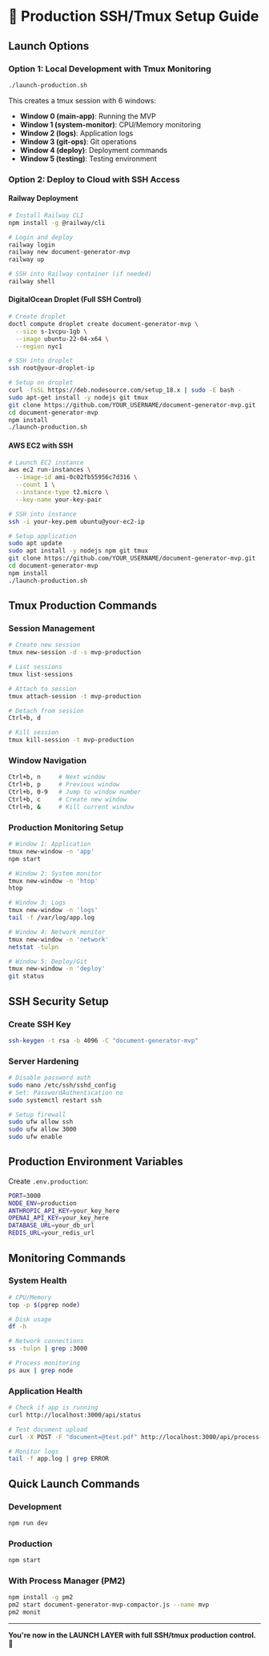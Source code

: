 # 🚀 Production SSH/Tmux Setup Guide

## Launch Options

### Option 1: Local Development with Tmux Monitoring
```bash
./launch-production.sh
```

This creates a tmux session with 6 windows:
- **Window 0 (main-app)**: Running the MVP
- **Window 1 (system-monitor)**: CPU/Memory monitoring
- **Window 2 (logs)**: Application logs
- **Window 3 (git-ops)**: Git operations
- **Window 4 (deploy)**: Deployment commands
- **Window 5 (testing)**: Testing environment

### Option 2: Deploy to Cloud with SSH Access

#### Railway Deployment
```bash
# Install Railway CLI
npm install -g @railway/cli

# Login and deploy
railway login
railway new document-generator-mvp
railway up

# SSH into Railway container (if needed)
railway shell
```

#### DigitalOcean Droplet (Full SSH Control)
```bash
# Create droplet
doctl compute droplet create document-generator-mvp \
  --size s-1vcpu-1gb \
  --image ubuntu-22-04-x64 \
  --region nyc1

# SSH into droplet
ssh root@your-droplet-ip

# Setup on droplet
curl -fsSL https://deb.nodesource.com/setup_18.x | sudo -E bash -
sudo apt-get install -y nodejs git tmux
git clone https://github.com/YOUR_USERNAME/document-generator-mvp.git
cd document-generator-mvp
npm install
./launch-production.sh
```

#### AWS EC2 with SSH
```bash
# Launch EC2 instance
aws ec2 run-instances \
  --image-id ami-0c02fb55956c7d316 \
  --count 1 \
  --instance-type t2.micro \
  --key-name your-key-pair

# SSH into instance
ssh -i your-key.pem ubuntu@your-ec2-ip

# Setup application
sudo apt update
sudo apt install -y nodejs npm git tmux
git clone https://github.com/YOUR_USERNAME/document-generator-mvp.git
cd document-generator-mvp
npm install
./launch-production.sh
```

## Tmux Production Commands

### Session Management
```bash
# Create new session
tmux new-session -d -s mvp-production

# List sessions
tmux list-sessions

# Attach to session
tmux attach-session -t mvp-production

# Detach from session
Ctrl+b, d

# Kill session
tmux kill-session -t mvp-production
```

### Window Navigation
```bash
Ctrl+b, n     # Next window
Ctrl+b, p     # Previous window
Ctrl+b, 0-9   # Jump to window number
Ctrl+b, c     # Create new window
Ctrl+b, &     # Kill current window
```

### Production Monitoring Setup
```bash
# Window 1: Application
tmux new-window -n 'app'
npm start

# Window 2: System monitor
tmux new-window -n 'htop'
htop

# Window 3: Logs
tmux new-window -n 'logs'
tail -f /var/log/app.log

# Window 4: Network monitor
tmux new-window -n 'network'
netstat -tulpn

# Window 5: Deploy/Git
tmux new-window -n 'deploy'
git status
```

## SSH Security Setup

### Create SSH Key
```bash
ssh-keygen -t rsa -b 4096 -C "document-generator-mvp"
```

### Server Hardening
```bash
# Disable password auth
sudo nano /etc/ssh/sshd_config
# Set: PasswordAuthentication no
sudo systemctl restart ssh

# Setup firewall
sudo ufw allow ssh
sudo ufw allow 3000
sudo ufw enable
```

## Production Environment Variables

Create `.env.production`:
```bash
PORT=3000
NODE_ENV=production
ANTHROPIC_API_KEY=your_key_here
OPENAI_API_KEY=your_key_here
DATABASE_URL=your_db_url
REDIS_URL=your_redis_url
```

## Monitoring Commands

### System Health
```bash
# CPU/Memory
top -p $(pgrep node)

# Disk usage
df -h

# Network connections
ss -tulpn | grep :3000

# Process monitoring
ps aux | grep node
```

### Application Health
```bash
# Check if app is running
curl http://localhost:3000/api/status

# Test document upload
curl -X POST -F "document=@test.pdf" http://localhost:3000/api/process-document

# Monitor logs
tail -f app.log | grep ERROR
```

## Quick Launch Commands

### Development
```bash
npm run dev
```

### Production
```bash
npm start
```

### With Process Manager (PM2)
```bash
npm install -g pm2
pm2 start document-generator-mvp-compactor.js --name mvp
pm2 monit
```

---

**You're now in the LAUNCH LAYER with full SSH/tmux production control.** 🚀